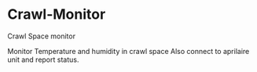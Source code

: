 # Crawl-Monitor
Crawl Space monitor

Monitor Temperature and humidity in crawl space
Also connect to aprilaire unit and report status.

